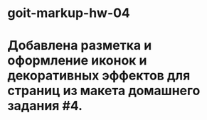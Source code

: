 # goit-markup-hw-04

# Добавлена разметка и оформление иконок и декоративных эффектов для страниц из макета домашнего задания #4.
